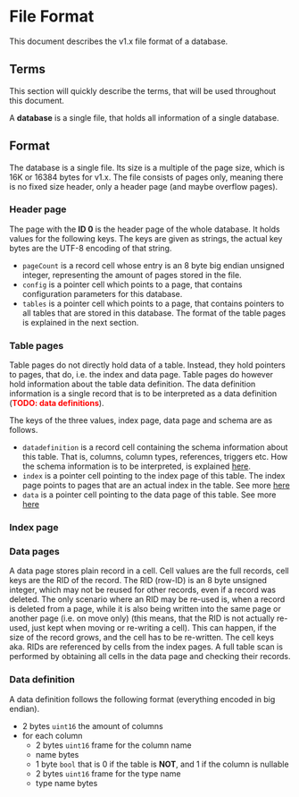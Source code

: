 # File Format
This document describes the v1.x file format of a database.

## Terms
This section will quickly describe the terms, that will be used throughout this
document.

A **database** is a single file, that holds all information of a single
database.

## Format
The database is a single file. Its size is a multiple of the page size, which is
16K or 16384 bytes for v1.x. The file consists of pages only, meaning there is
no fixed size header, only a header page (and maybe overflow pages).

### Header page
The page with the **ID 0** is the header page of the whole database. It holds
values for the following keys. The keys are given as strings, the actual key
bytes are the UTF-8 encoding of that string.

* `pageCount` is a record cell whose entry is an 8 byte big endian unsigned
  integer, representing the amount of pages stored in the file.
* `config` is a pointer cell which points to a page, that contains configuration
  parameters for this database.
* `tables` is a pointer cell which points to a page, that contains pointers to
  all tables that are stored in this database. The format of the table pages is
  explained in the next section.

### Table pages
Table pages do not directly hold data of a table. Instead, they hold pointers to
pages, that do, i.e. the index and data page. Table pages do however hold
information about the table data definition. The data definition information is
a single record that is to be interpreted as a data definition (<span
style="color:red;">**TODO: data definitions**</span>).

The keys of the three values, index page, data page and schema are as follows.

* `datadefinition` is a record cell containing the schema information about this
  table. That is, columns, column types, references, triggers etc. How the
  schema information is to be interpreted, is explained
  [here](#data-definition).
* `index` is a pointer cell pointing to the index page of this table. The index
  page points to pages that are an actual index in the table. See more
  [here](#index-pages)
* `data` is a pointer cell pointing to the data page of this table. See more
  [here](#data-pages)

### Index page

### Data pages
A data page stores plain record in a cell. Cell values are the full records,
cell keys are the RID of the record. The RID (row-ID) is an 8 byte unsigned
integer, which may not be reused for other records, even if a record was
deleted. The only scenario where an RID may be re-used is, when a record is
deleted from a page, while it is also being written into the same page or
another page (i.e. on move only) (this means, that the RID is not actually
re-used, just kept when moving or re-writing a cell). This can happen, if the
size of the record grows, and the cell has to be re-written. The cell keys aka.
RIDs are referenced by cells from the index pages. A full table scan is
performed by obtaining all cells in the data page and checking their records.

### Data definition
A data definition follows the following format (everything encoded in big
endian).

* 2 bytes `uint16` the amount of columns
* for each column
  * 2 bytes `uint16` frame for the column name
  * name bytes
  * 1 byte `bool` that is 0 if the table is **NOT**, and 1 if the column is
    nullable
  * 2 bytes `uint16` frame for the type name
  * type name bytes